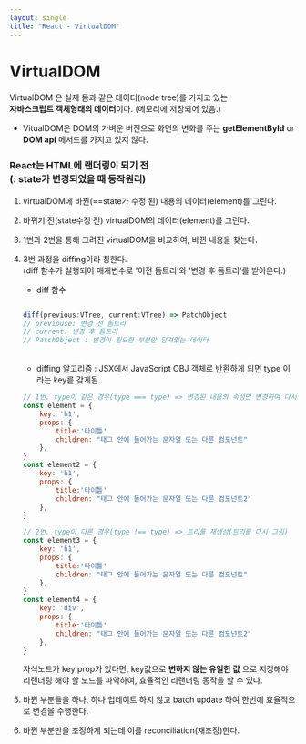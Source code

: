 ```yaml
---
layout: single
title: "React - VirtualDOM"
---
```


# VirtualDOM

VirtualDOM 은 실제 돔과 같은 데이터(node tree)를 가지고 있는<br/>
**자바스크립트 객체형태의 데이터**이다. (메모리에 저장되어 있음.)

- VitualDOM은 DOM의 가벼운 버전으로 화면의 변화를 주는 **getElementById** or **DOM api** 메서드를 가지고 있지 않다.

### React는 HTML에 랜더링이 되기 전 <br/>(: state가 변경되었을 때 동작원리)

1. virtualDOM에 바뀐(==state가 수정 된) 내용의 데이터(element)를 그린다.

2. 바뀌기 전(state수정 전) virtualDOM의 데이터(element)를 그린다.

3. 1번과 2번을 통해 그려진 virtualDOM을 비교하여, 바뀐 내용을 찾는다.

4. 3번 과정을 diffing이라 칭한다.<br/>
   (diff 함수가 실행되어 매개변수로 '이전 돔트리'와 '변경 후 돔트리'를 받아온다.)

   - diff 함수

   ```javascript

   diff(previous:VTree, current:VTree) => PatchObject
   // previouse: 변경 전 돔트리
   // current: 변경 후 돔트리
   // PatchObject : 변경이 필요한 부분만 담겨있는 데이터

   ```

    <br/>

   - diffing 알고리즘
     : JSX에서 JavaScript OBJ 객체로 반환하게 되면 type 이라는 key를 갖게됨.

   ```javascript
   // 1번. type이 같은 경우(type === type) => 변경된 내용의 속성만 변경하여 다시 그림
   const element = {
       key: 'h1',
       props: {
           title:'타이틀'
           children: "태그 안에 들어가는 문자열 또는 다른 컴포넌트"
       },
   }
   const element2 = {
       key: 'h1',
       props: {
           title:'타이틀'
           children: "태그 안에 들어가는 문자열 또는 다른 컴포넌트2"
       },
   }
   ```

   ```javascript
   // 2번. type이 다른 경우(type !== type) => 트리를 재생성(트리를 다시 그림)
   const element3 = {
       key: 'h1',
       props: {
           title:'타이틀'
           children: "태그 안에 들어가는 문자열 또는 다른 컴포넌트"
       },
   }
   const element4 = {
       key: 'div',
       props: {
           title:'타이틀'
           children: "태그 안에 들어가는 문자열 또는 다른 컴포넌트2"
       },
   }
   ```

   자식노드가 key prop가 있다면, key값으로 **변하지 않는 유일한 값** 으로 지정해야 리랜더링 해야 할 노드를 파악하여, 효율적인 리랜더링 동작을 할 수 있다.

5. 바뀐 부분들을 하나, 하나 업데이트 하지 않고 batch update 하여 한번에 효율적으로 변경을 수행한다.

6. 바뀐 부분만을 조정하게 되는데 이를 reconciliation(재조정)한다.
